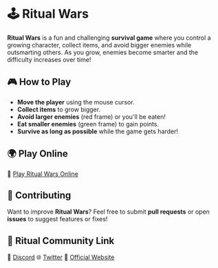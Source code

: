 # 🕹️ Ritual Wars

**Ritual Wars** is a fun and challenging **survival game** where you control a growing character, collect items, and avoid bigger enemies while outsmarting others. As you grow, enemies become smarter and the difficulty increases over time!

## 🎮 How to Play

- **Move the player** using the mouse cursor.
- **Collect items** to grow bigger.
- **Avoid larger enemies** (red frame) or you'll be eaten!
- **Eat smaller enemies** (green frame) to gain points.
- **Survive as long as possible** while the game gets harder!

## 🌍 Play Online

🔗 [Play Ritual Wars Online](https://ritual-wars.vercel.app/)

## 🤝 Contributing

Want to improve **Ritual Wars**? Feel free to submit **pull requests** or open **issues** to suggest features or fixes!

## 📜 Ritual Community Link

🔗 [Discord](https://discord.com/invite/ritual-net)
🌐 [Twitter](https://x.com/ritualnet)
💬 [Official Website](https://ritual.net/)
